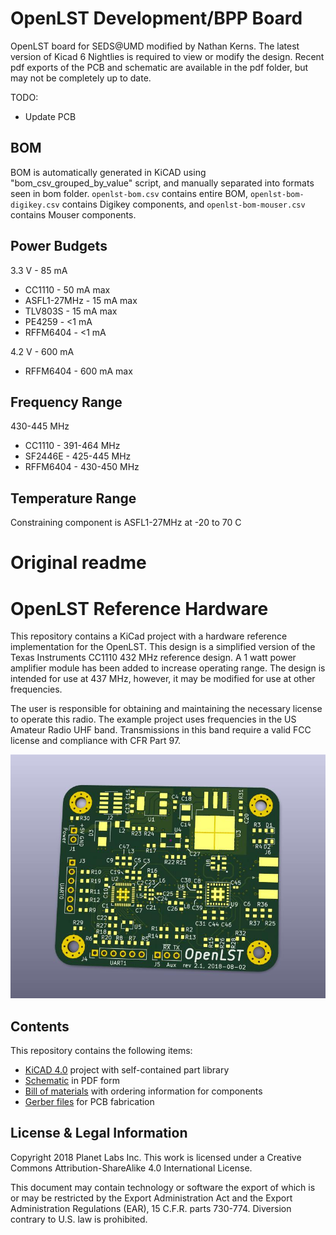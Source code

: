 # OpenLST Development/BPP Board

OpenLST board for SEDS@UMD modified by Nathan Kerns. The latest version of Kicad 6 Nightlies is required to view or modify the design. Recent pdf exports of the PCB and schematic are available in the pdf folder, but may not be completely up to date.

TODO:
* Update PCB

## BOM

BOM is automatically generated in KiCAD using "bom_csv_grouped_by_value" script, and manually separated into formats seen in bom folder. `openlst-bom.csv` contains entire BOM, `openlst-bom-digikey.csv` contains Digikey components, and `openlst-bom-mouser.csv` contains Mouser components.

## Power Budgets

3.3 V - 85 mA

* CC1110 - 50 mA max
* ASFL1-27MHz - 15 mA max
* TLV803S - 15 mA max
* PE4259 - <1 mA
* RFFM6404 - <1 mA


4.2 V - 600 mA

* RFFM6404 - 600 mA max

## Frequency Range

430-445 MHz

* CC1110 - 391-464 MHz
* SF2446E - 425-445 MHz
* RFFM6404 - 430-450 MHz

## Temperature Range

Constraining component is ASFL1-27MHz at -20 to 70 C

# Original readme

OpenLST Reference Hardware
==========================

This repository contains a KiCad project with a hardware reference
implementation for the OpenLST.  This design is a simplified version
of the Texas Instruments CC1110 432 MHz reference design.  A 1 watt
power amplifier module has been added to increase operating range.
The design is intended for use at 437 MHz, however, it may be modified
for use at other frequencies.

The user is responsible for obtaining and maintaining the necessary
license to operate this radio.  The example project uses frequencies
in the US Amateur Radio UHF band. Transmissions in this band require a
valid FCC license and compliance with CFR Part 97.

![board rendering](images/openlst-hw.jpg)

Contents
--------

This repository contains the following items:

  * [KiCAD 4.0](http://kicad-pcb.org/) project with self-contained part library
  * [Schematic](pdf/openlst-hw.pdf) in PDF form
  * [Bill of materials](bom/) with ordering information for components
  * [Gerber files](gerber/) for PCB fabrication

License & Legal Information
---------------------------

Copyright 2018 Planet Labs Inc. This work is licensed under a
Creative Commons Attribution-ShareAlike 4.0 International License.

This document may contain technology or software the export of which
is or may be restricted by the Export Administration Act and the
Export Administration Regulations (EAR), 15 C.F.R. parts
730-774. Diversion contrary to U.S. law is prohibited.
